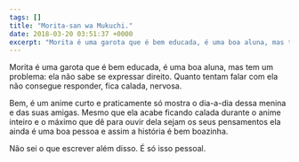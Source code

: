 ```yaml
---
tags: []
title: "Morita-san wa Mukuchi."
date: 2018-03-20 03:51:37 +0000
excerpt: "Morita é uma garota que é bem educada, é uma boa aluna, mas tem um problema: ela não sabe se expressar direito. Quanto tentam falar com ela..."
---
```


Morita é uma garota que é bem educada, é uma boa aluna, mas tem um problema: ela não sabe se expressar direito. Quanto tentam falar com ela não consegue responder, fica calada, nervosa.

Bem, é um anime curto e praticamente só mostra o dia-a-dia dessa menina e das suas amigas. Mesmo que ela acabe ficando calada durante o anime inteiro e o máximo que dê para ouvir dela sejam os seus pensamentos ela ainda é uma boa pessoa e assim a história é bem boazinha.

Não sei o que escrever além disso. É só isso pessoal.
